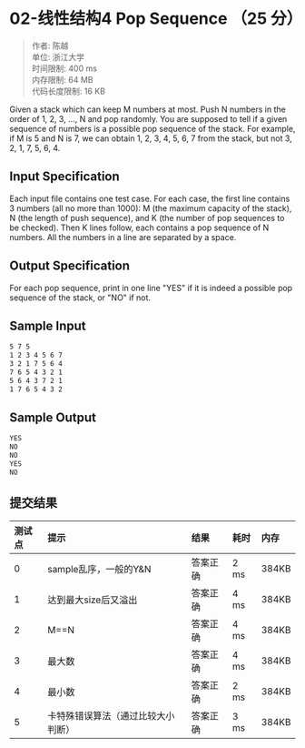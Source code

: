 02-线性结构4 Pop Sequence （25 分）
==

>作者: 陈越</br>
单位: 浙江大学</br>
时间限制: 400 ms</br>
内存限制: 64 MB</br>
代码长度限制: 16 KB

Given a stack which can keep M numbers at most. Push N numbers in the order of 1, 2, 3, ..., N and pop randomly. You are supposed to tell if a given sequence of numbers is a possible pop sequence of the stack. For example, if M is 5 and N is 7, we can obtain 1, 2, 3, 4, 5, 6, 7 from the stack, but not 3, 2, 1, 7, 5, 6, 4.

Input Specification
--

Each input file contains one test case. For each case, the first line contains 3 numbers (all no more than 1000): M (the maximum capacity of the stack), N (the length of push sequence), and K (the number of pop sequences to be checked). Then K lines follow, each contains a pop sequence of N numbers. All the numbers in a line are separated by a space.

Output Specification
--

For each pop sequence, print in one line "YES" if it is indeed a possible pop sequence of the stack, or "NO" if not.

Sample Input
--

```bash
5 7 5
1 2 3 4 5 6 7
3 2 1 7 5 6 4
7 6 5 4 3 2 1
5 6 4 3 7 2 1
1 7 6 5 4 3 2
```

Sample Output
--

```bash
YES
NO
NO
YES
NO
```

提交结果
--

|测试点|提示|结果|耗时|内存|
|:---|:---|:---|:---|:---|
|0|sample乱序，一般的Y&N|答案正确|2 ms|384KB|
|1|达到最大size后又溢出|答案正确|4 ms|384KB|
|2|M==N|答案正确|4 ms|384KB|
|3|最大数|答案正确|4 ms|384KB|
|4|最小数|答案正确|2 ms|384KB|
|5|卡特殊错误算法（通过比较大小判断）|答案正确|3 ms|384KB|
